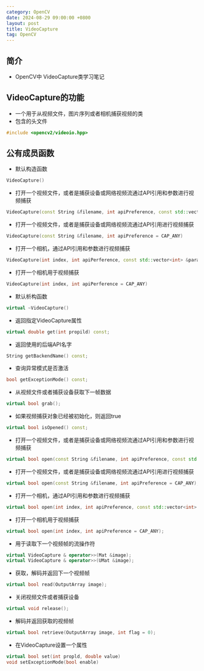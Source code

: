 ```yaml
---
category: OpenCV
date: 2024-08-29 09:00:00 +0800
layout: post
title: VideoCapture
tag: OpenCV
---
```

## 简介

+ OpenCV中 VideoCapture类学习笔记

<!--more-->

## VideoCapture的功能

+ 一个用于从视频文件，图片序列或者相机捕获视频的类
+ 包含的头文件
```cpp
#include <opencv2/videoio.hpp>
```

## 公有成员函数

+ 默认构造函数
```cpp
VideoCapture()
```

+ 打开一个视频文件，或者是捕获设备或网络视频流通过API引用和参数进行视频捕获
```cpp
VideoCapture(const String &filename, int apiPreference, const std::vector<int> &params)
```

+ 打开一个视频文件，或者是捕获设备或网络视频流通过API引用进行视频捕获
```cpp
VideoCapture(const String &filename, int apiPreference = CAP_ANY)
```

+ 打开一个相机，通过API引用和参数进行视频捕获
```cpp
VideoCapture(int index, int apiPerference, const std::vector<int> &params)
```

+ 打开一个相机用于视频捕获
```cpp
VideoCapture(int index, int apiPerference = CAP_ANY)
```

+ 默认析构函数
```cpp
virtual ~VideoCapture()
```

+ 返回指定VideoCapture属性
```cpp
virtual double get(int propild) const;
```

+ 返回使用的后端API名字
```cpp
String getBackendName() const;
```

+ 查询异常模式是否激活
```cpp
bool getExceptionMode() const;
```

+ 从视频文件或者捕获设备获取下一帧数据
```cpp
virtual bool grab();
```

+ 如果视频捕获对象已经被初始化，则返回true
```cpp
virtual bool isOpened() const;
```

+ 打开一个视频文件，或者是捕获设备或网络视频流通过API引用和参数进行视频捕获
```cpp
virtual bool open(const String &filename, int apiPreference, const std::vector<int> &params);
```

+ 打开一个视频文件，或者是捕获设备或网络视频流通过API引用进行视频捕获
```cpp
virtual bool open(const String &filename, int apiPreference = CAP_ANY);
```

+ 打开一个相机，通过API引用和参数进行视频捕获
```cpp
virtual bool open(int index, int apiPreference, const std::vector<int> &params);
```

+ 打开一个相机用于视频捕获
```cpp
virtual bool open(int index, int apiPreference = CAP_ANY);
```

+ 用于读取下一个视频帧的流操作符
```cpp
virtual VideoCapture & operator>>(Mat &image);
virtual VideoCapture & operator>>(UMat &image);
```

+ 获取，解码并返回下一个视频帧
```cpp
virtual bool read(OutputArray image);
```

+ 关闭视频文件或者捕获设备
```cpp
virtual void release();
```

+ 解码并返回获取的视频帧
```cpp
virtual bool retrieve(OutputArray image, int flag = 0);
```

+ 在VideoCapture设置一个属性
```cpp
virtual bool set(int propld, double value)
void setExceptionMode(bool enable)
```